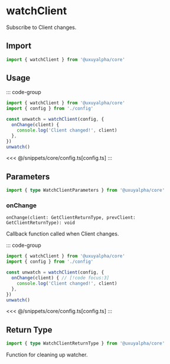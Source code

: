 # watchClient

Subscribe to Client changes.

## Import

```ts
import { watchClient } from '@uxuyalpha/core'
```

## Usage

::: code-group
```ts [index.ts]
import { watchClient } from '@uxuyalpha/core'
import { config } from './config'

const unwatch = watchClient(config, {
  onChange(client) {
    console.log('Client changed!', client)
  },
})
unwatch()
```
<<< @/snippets/core/config.ts[config.ts]
:::

## Parameters

```ts
import { type WatchClientParameters } from '@uxuyalpha/core'
```

### onChange

`onChange(client: GetClientReturnType, prevClient: GetClientReturnType): void`

Callback function called when Client changes.

::: code-group
```ts [index.ts]
import { watchClient } from '@uxuyalpha/core'
import { config } from './config'

const unwatch = watchClient(config, {
  onChange(client) { // [!code focus:3]
    console.log('Client changed!', client)
  },
})
unwatch()
```
<<< @/snippets/core/config.ts[config.ts]
:::

## Return Type

```ts
import { type WatchClientReturnType } from '@uxuyalpha/core'
```

Function for cleaning up watcher.